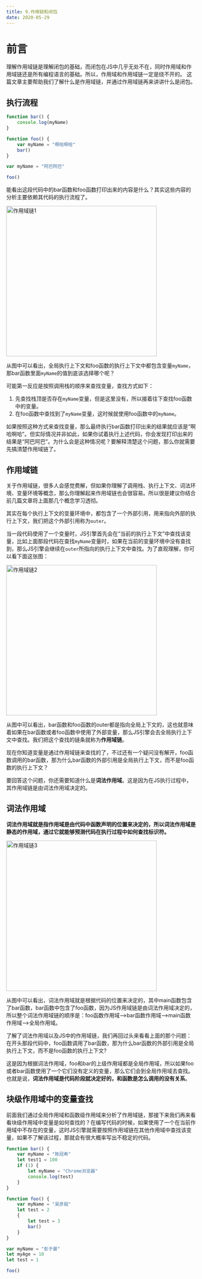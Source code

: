 ```yaml
---
title: 9.作用链和闭包
date: 2020-05-29
---
```


# 前言
理解作⽤域链是理解闭包的基础，⽽闭包在JS中⼏乎⽆处不在，同时作⽤域和作⽤域链还是所有编程语⾔的基础。所以，作⽤域和作⽤域链⼀定是绕不开的。
这篇文章主要帮助我们了解什么是作⽤域链，并通过作⽤域链再来讲讲什么是闭包。

## 执⾏流程

```js 
function bar() {
    console.log(myName)
}

function foo() {
    var myName = "啊哈啊哈"
    bar()
}

var myName = "阿巴阿巴"

foo()
```

能看出这段代码中的bar函数和foo函数打印出来的内容是什么？其实这些内容的分析主要依赖其代码的执行流程了。

<img :src="$withBase('/image/作用域链1.png')" alt="作用域链1"  height='400'/>

从图中可以看出，全局执⾏上下⽂和foo函数的执⾏上下⽂中都包含变量`myName`，那bar函数⾥⾯`myName`的值到底该选择哪个呢？

可能第⼀反应是按照调⽤栈的顺序来查找变量，查找⽅式如下：

1. 先查找栈顶是否存在`myName`变量，但是这⾥没有，所以接着往下查找foo函数中的变量。
2. 在foo函数中查找到了`myName`变量，这时候就使⽤foo函数中的`myName`。

如果按照这种⽅式来查找变量，那么最终执⾏bar函数打印出来的结果就应该是“啊哈啊哈”。但实际情况并⾮如此，如果你试着执⾏上述代码，你会发现打印出来的结果是“阿巴阿巴”。为什么会是这种情况呢？要解释清楚这个问题，那么你就需要先搞清楚作⽤域链了。

## 作⽤域链

关于作⽤域链，很多⼈会感觉费解，但如果你理解了调⽤栈、执⾏上下⽂、词法环境、变量环境等概念，那么你理解起来作⽤域链也会很容易。所以很是建议你结合前⼏篇⽂章将上⾯那⼏个概念学习透彻。

其实在每个执⾏上下⽂的变量环境中，都包含了⼀个外部引⽤，⽤来指向外部的执⾏上下⽂，我们把这个外部引⽤称为`outer`。

当⼀段代码使⽤了⼀个变量时，JS引擎⾸先会在“当前的执⾏上下⽂”中查找该变量，⽐如上⾯那段代码在查找`myName`变量时，如果在当前的变量环境中没有查找到，那么JS引擎会继续在`outer`所指向的执⾏上下⽂中查找。为了直观理解，你可以看下⾯这张图：

<img :src="$withBase('/image/作用域链2.png')" alt="作用域链2"  height='400'/>

从图中可以看出，bar函数和foo函数的outer都是指向全局上下⽂的，这也就意味着如果在bar函数或者foo函数中使⽤了外部变量，那么JS引擎会去全局执⾏上下⽂中查找。我们把这个查找的链条就称为**作⽤域链**。

现在你知道变量是通过作⽤域链来查找的了，不过还有⼀个疑问没有解开，foo函数调⽤的bar函数，那为什么bar函数的外部引⽤是全局执⾏上下⽂，⽽不是foo函数的执⾏上下⽂？

要回答这个问题，你还需要知道什么是**词法作⽤域**。这是因为在JS执⾏过程中，其作⽤域链是由词法作⽤域决定的。

## 词法作⽤域

**词法作⽤域就是指作⽤域是由代码中函数声明的位置来决定的，所以词法作⽤域是静态的作⽤域，通过它就能够预测代码在执⾏过程中如何查找标识符。**

<img :src="$withBase('/image/作用域链3.png')" alt="作用域链3"  height='400'/>

从图中可以看出，词法作⽤域就是根据代码的位置来决定的，其中main函数包含了bar函数，bar函数中包含了foo函数，因为JS作⽤域链是由词法作⽤域决定的，所以整个词法作⽤域链的顺序是：foo函数作⽤域—>bar函数作⽤域—>main函数作⽤域—>全局作⽤域。

了解了词法作⽤域以及JS中的作⽤域链，我们再回过头来看看上⾯的那个问题：在开头那段代码中，foo函数调⽤了bar函数，那为什么bar函数的外部引⽤是全局执⾏上下⽂，⽽不是foo函数的执⾏上下⽂?

这是因为根据词法作⽤域，foo和bar的上级作⽤域都是全局作⽤域，所以如果foo或者bar函数使⽤了⼀个它们没有定义的变量，那么它们会到全局作⽤域去查找。也就是说，**词法作⽤域是代码阶段就决定好的，和函数是怎么调⽤的没有关系**。

## 块级作⽤域中的变量查找

前⾯我们通过全局作⽤域和函数级作⽤域来分析了作⽤域链，那接下来我们再来看看块级作⽤域中变量是如何查找的？在编写代码的时候，如果使⽤了⼀个在当前作⽤域中不存在的变量，这时JS引擎就需要按照作⽤域链在其他作⽤域中查找该变量，如果不了解该过程，那就会有很⼤概率写出不稳定的代码。

```js
function bar() {
    var myName = "陈冠希"
    let test1 = 100
    if (1) {
        let myName = "Chrome浏览器"
        console.log(test)
    }
}

function foo() {
    var myName = "吴彦祖"
    let test = 2
    {
        let test = 3
        bar()
    }
}

var myName = "彭于晏"
let myAge = 10
let test = 1

foo()
```


